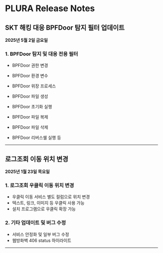 # PLURA Release Notes

## SKT 해킹 대응 BPFDoor 탐지 필터 업데이트
**2025년 5월 2일 금요일**

### 1. BPFDoor 탐지 및 대응 전용 필터
- BPFDoor 권한 변경  
- BPFDoor 환경 변수  
- BPFDoor 위장 프로세스  

- BPFDoor 파일 생성  
- BPFDoor 초기화 실행  
- BPFDoor 파일 복제  
- BPFDoor 파일 삭제
- BPFDoor 리버스쉘 실행 등

---

## 로그조회 이동 위치 변경
**2025년 1월 23일 목요일**

### 1. 로그조회 우클릭 이동 위치 변경
- 우클릭 이동 서비스 별도 컬럼으로 위치 변경
- 텍스트, 링크, 이미지 등 우클릭 사용 가능
- 설치 프로그램으로 우클릭 확장 가능

### 2. 기타 업데이트 및 버그 수정
- 서비스 안정화 및 일부 버그 수정
- 웹방화벽 406 status 하이라이트 

---
